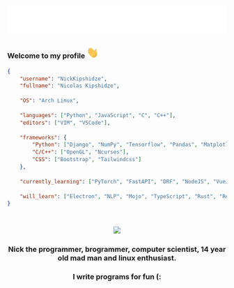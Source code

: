 <h1 align="center">
    <img src="https://raw.githubusercontent.com/NickKipshidze/NickKipshidze/main/name.svg" alt="Nick Kipshidze"/>
</h1>

<h3 align="left">
    Welcome to my profile <img src="https://raw.githubusercontent.com/NickKipshidze/NickKipshidze/main/wave.gif" width="28px" alt="👋">
</h3>

```JSON
{
    "username": "NickKipshidze",
    "fullname": "Nicolas Kipshidze",

    "OS": "Arch Linux",

    "languages": ["Python", "JavaScript", "C", "C++"],
    "editors": ["VIM", "VSCode"],

    "frameworks": {
        "Python": ["Django", "NumPy", "Tensorflow", "Pandas", "Matplotlib", "OpenCV", "PyQt5", "Tkinter", "Pygame"],
        "C/C++": ["OpenGL", "Ncurses"],
        "CSS": ["Bootstrap", "Tailwindcss"]
    },

    "currently_learning": ["PyTorch", "FastAPI", "DRF", "NodeJS", "VueJS", "LLMs", "ML/DL"],

    "will_learn": ["Electron", "NLP", "Mojo", "TypeScript", "Rust", "React", "Angular"]
}
```

<br>

<p align="center">    
    <a href="https://github.com/NickKipshidze">
        <img src="https://github-readme-streak-stats.herokuapp.com/?user=NickKipshidze&hide_border=true&card_width=700&theme=react">
    </a>
</p>

<h3 align="center">Nick the programmer, brogrammer, computer scientist, 14 year old mad man and linux enthusiast.<h3>

<h3 align="center">I write programs for fun (:</h3?
